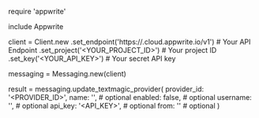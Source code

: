 require 'appwrite'

include Appwrite

client = Client.new
    .set_endpoint('https://<REGION>.cloud.appwrite.io/v1') # Your API Endpoint
    .set_project('<YOUR_PROJECT_ID>') # Your project ID
    .set_key('<YOUR_API_KEY>') # Your secret API key

messaging = Messaging.new(client)

result = messaging.update_textmagic_provider(
    provider_id: '<PROVIDER_ID>',
    name: '<NAME>', # optional
    enabled: false, # optional
    username: '<USERNAME>', # optional
    api_key: '<API_KEY>', # optional
    from: '<FROM>' # optional
)
